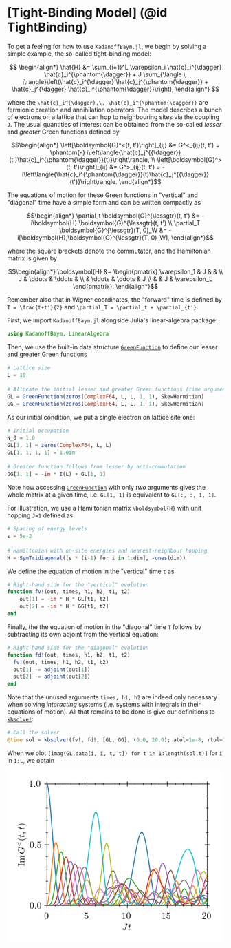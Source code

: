 # [Tight-Binding Model] (@id TightBinding)


To get a feeling for how to use `KadanoffBaym.jl`, we begin by solving a simple example, the so-called tight-binding model:
```math

\begin{align*}
	\hat{H} &= \sum_{i=1}^L \varepsilon_i \hat{c}_i^{\dagger} \hat{c}_i^{\phantom{\dagger}} + J \sum_{\langle i, j\rangle}\left(\hat{c}_i^{\dagger} \hat{c}_j^{\phantom{\dagger}} + \hat{c}_j^{\dagger} \hat{c}_i^{\phantom{\dagger}}\right),
\end{align*}

```
where the ``\hat{c}_i^{\dagger},\, \hat{c}_i^{\phantom{\dagger}}`` are fermionic creation and annihilation operators. The model describes a bunch of electrons on a lattice that can hop to neighbouring sites via the coupling ``J``. The usual quantities of interest can be obtained from the so-called *lesser* and *greater* Green functions defined by
```math
\begin{align*}
	\left[\boldsymbol{G}^<(t, t')\right]_{ij} &= G^<_{ij}(t, t') = \phantom{-} i\left\langle{\hat{c}_j^{{\dagger}}(t')\hat{c}_i^{\phantom{\dagger}}(t)}\right\rangle, \\
	\left[\boldsymbol{G}^>(t, t')\right]_{ij} &= G^>_{ij}(t, t') = -i\left\langle{\hat{c}_i^{\phantom{\dagger}}(t)\hat{c}_j^{{\dagger}}(t')}\right\rangle.
\end{align*}
```
The equations of motion for these Green functions in "vertical" and "diagonal" time have a simple form and can be written compactly as
```math
\begin{align*}
	\partial_t \boldsymbol{G}^{\lessgtr}(t, t') &= -i\boldsymbol{H} \boldsymbol{G}^{\lessgtr}(t, t') \\
	\partial_T \boldsymbol{G}^{\lessgtr}(T, 0)_W &= -i[\boldsymbol{H},\boldsymbol{G}^{\lessgtr}(T, 0)_W],
\end{align*}
```
where the square brackets denote the commutator, and the Hamiltonian matrix is given by
```math
\begin{align*}
	\boldsymbol{H} &= 
	\begin{pmatrix}
		\varepsilon_1 & J      &        &   \\
		J             & \ddots & \ddots &   \\
		              & \ddots & \ddots & J \\
		              &        & J & \varepsilon_L 
	\end{pmatrix}.
\end{align*}
```
Remember also that in Wigner coordinates, the "forward" time is defined by ``T = \frac{t+t'}{2}`` and ``\partial_T = \partial_t + \partial_{t'}``.

First, we import `KadanoffBaym.jl` alongside Julia's linear-algebra package:
```julia
using KadanoffBaym, LinearAlgebra
```
Then, we use the built-in data structure [`GreenFunction`](@ref) to define our lesser and greater Green functions
```julia
# Lattice size
L = 10

# Allocate the initial lesser and greater Green functions (time arguments at the end)
GL = GreenFunction(zeros(ComplexF64, L, L, 1, 1), SkewHermitian)
GG = GreenFunction(zeros(ComplexF64, L, L, 1, 1), SkewHermitian)
```

As our initial condition, we put a single electron on lattice site one:
```julia
# Initial occupation
N_0 = 1.0
GL[1, 1] = zeros(ComplexF64, L, L)
GL[1, 1, 1, 1] = 1.0im

# Greater function follows from lesser by anti-commutation
GG[1, 1] = -im * I(L) + GL[1, 1]
```
Note how accessing [`GreenFunction`](@ref) with only *two* arguments gives the whole matrix at a given time, i.e. `GL[1, 1]` is equivalent to `GL[:, :, 1, 1]`.

For illustration, we use a Hamiltonian matrix ``\boldsymbol{H}`` with unit hopping ``J=1`` defined as
```julia
# Spacing of energy levels
ε = 5e-2

# Hamiltonian with on-site energies and nearest-neighbour hopping
H = SymTridiagonal([ε * (i-1) for i in 1:dim], -ones(dim))
```

We define the equation of motion in the "vertical" time ``t`` as
```julia
# Right-hand side for the "vertical" evolution
function fv!(out, times, h1, h2, t1, t2)
    out[1] = -im * H * GL[t1, t2]
    out[2] = -im * H * GG[t1, t2]
end
```
Finally, the the equation of motion in the "diagonal" time ``T`` follows by subtracting its own adjoint from the vertical equation:
```julia
# Right-hand side for the "diagonal" evolution
function fd!(out, times, h1, h2, t1, t2)
  fv!(out, times, h1, h2, t1, t2)
  out[1] -= adjoint(out[1])
  out[2] -= adjoint(out[2])
end
```
Note that the unused arguments `times, h1, h2` are indeed only necessary when solving *interacting* systems (i.e. systems with integrals in their equations of motion). All that remains to be done is give our definitions to [`kbsolve!`](@ref):
```julia
# Call the solver
@time sol = kbsolve!(fv!, fd!, [GL, GG], (0.0, 20.0); atol=1e-8, rtol=1e-6)
```
When we plot `[imag(GL.data[i, i, t, t]) for t in 1:length(sol.t)]` for `i` in `1:L`, we obtain

![Time-dependent occupations numbers of a ten-site tight-binding model](../assets/TightBinding.png)




